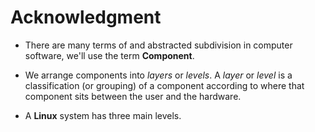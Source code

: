 # Acknowledgment

- There are many terms of and abstracted subdivision in computer software, we'll use the term **Component**.

- We arrange components into _layers_ or _levels_. A _layer_ or _level_ is a classification (or grouping) of a component according to where that component sits between the user and the hardware.

- A **Linux** system has three main levels.
